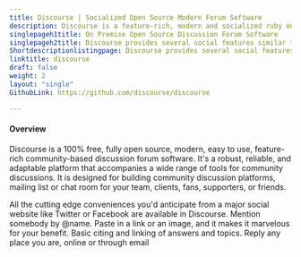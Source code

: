 ```yaml
---
title: Discourse | Socialized Open Source Modern Forum Software
description: Discourse is a feature-rich, modern and socialized ruby on rails based forum software that can be also be used as long-form chat room and mailing list.
singlepageh1title: On Premise Open Source Discussion Forum Software
singlepageh2title: Discourse provides several social features similar to Twitter and Facebook. Build, engage and grow your business community in a trendy modern way.
Shortdescriptionlistingpage: Discourse provides several social features similar to Twitter and Facebook. Build, engage and grow your business community in a trendy modern way.
linktitle: discourse
draft: false
weight: 2
layout: "single"
GithubLink: https://github.com/discourse/discourse

---
```


#### Overview

Discourse is a 100% free, fully open source, modern, easy to use, feature-rich community-based discussion forum software. It's a robust, reliable, and adaptable platform that accompanies a wide range of tools for community discussions. It is designed for building community discussion platforms, mailing list or chat room for your team, clients, fans, supporters, or friends.

All the cutting edge conveniences you'd anticipate from a major social website like Twitter or Facebook are available in Discourse. Mention somebody by @name. Paste in a link or an image, and it makes it marvelous for your benefit. Basic citing and linking of answers and topics. Reply any place you are, online or through email